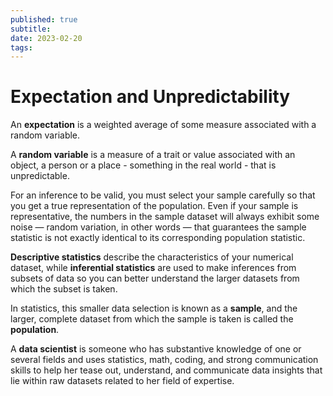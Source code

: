 ```yaml
---
published: true
subtitle:
date: 2023-02-20
tags: 
---
```


# Expectation and Unpredictability

An **expectation** is a weighted average of some measure associated with a random variable.

A **random variable** is a measure of a trait or value associated with an object, a person or a place - something in the real world - that is unpredictable.

For an inference to be valid, you must select your sample carefully so that you get a true representation of the population. Even if your sample is representative, the numbers in the sample dataset will always exhibit some noise — random variation, in other words — that guarantees the sample statistic is not exactly identical to its corresponding population statistic.

**Descriptive statistics** describe the characteristics of your numerical dataset, while **inferential statistics** are used to make inferences from subsets of data so you can better understand the larger datasets from which the subset is taken.

In statistics, this smaller data selection is known as a **sample**, and the larger, complete dataset from which the sample is taken is called the **population**.

A **data scientist** is someone who has substantive knowledge of one or several fields and uses statistics, math, coding, and strong communication skills to help her tease out, understand, and communicate data insights that lie within raw datasets related to her field of expertise.